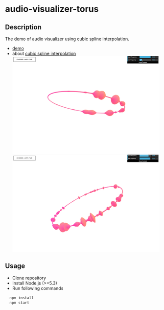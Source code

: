 # audio-visualizer-torus

## Description
The demo of audio visualizer using cubic spline interpolation.  

* [demo](https://mnmxmx.github.io/audio-visualizer-torus/dst/)  
* about [cubic spline interpolation](http://www.paulinternet.nl/?page=bicubic)  
![screenshot](./screenshot2.png)  
![screenshot](./screenshot1.png)  

## Usage  
* Clone repository  
* Install Node.js (>=5.3)  
* Run following commands  
```
  npm install  
  npm start  
```







